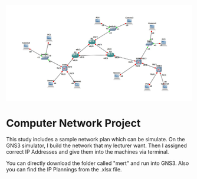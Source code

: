![photo](https://github.com/mertfozzy/computer-network-project/blob/main/mert.jpg?raw=true)

# Computer Network Project

This study includes a sample network plan which can be simulate. On the GNS3 simulator, I build the network that my lecturer want. Then I assigned correct IP Addresses and give them into the machines via terminal.

You can directly download the folder called "mert" and run into GNS3. Also you can find the IP Plannings from the .xlsx file.
